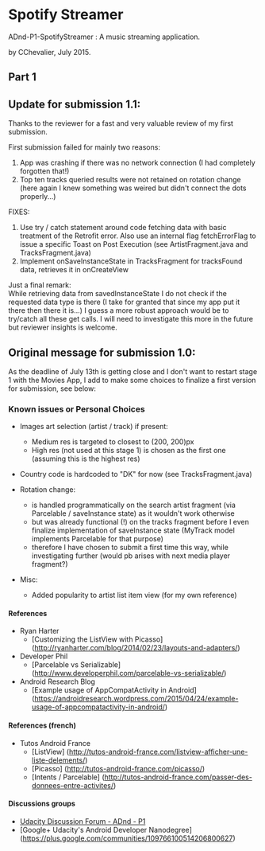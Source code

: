 # Spotify Streamer

ADnd-P1-SpotifyStreamer : A music streaming application.

by CChevalier, July 2015.


## Part 1

## Update for submission 1.1:
Thanks to the reviewer for a fast and very valuable review of my first submission.

First submission failed for mainly two reasons:  
1. App was crashing if there was no network connection (I had completely forgotten that!)   
2. Top ten tracks queried results were not retained on rotation change (here again I knew something was weired but didn't connect the dots properly...)  


FIXES:   
1. Use try / catch statement around code fetching data with basic treatment of the Retrofit error. Also use an internal flag fetchErrorFlag to issue a specific Toast on Post Execution (see ArtistFragment.java and TracksFragment.java)   
2. Implement onSaveInstanceState in TracksFragment for tracksFound data, retrieves it in onCreateView   

Just a final remark:   
While retrieving data from savedInstanceState I do not check if the requested data type is there (I take for granted that since my app put it there then there it is...) I guess a more robust approach would be to try/catch all these get calls. I will need to investigate this more in the future but reviewer insights is welcome.  


## Original message for submission 1.0:    
As the deadline of July 13th is getting close and I don't want to restart stage 1 with the Movies App, I add to make some choices to finalize a first version for submission, see below:

### Known issues or Personal Choices

- Images art selection (artist / track) if present:
    - Medium res is targeted to closest to (200, 200)px
    - High res (not used at this stage 1) is chosen as the first one (assuming this is the highest res)
- Country code is hardcoded to "DK" for now (see TracksFragment.java)

- Rotation change:
    - is handled programmatically on the search artist fragment (via Parcelable / saveInstance state) as it wouldn't work otherwise
    - but was already functional (!) on the tracks fragment before I even finalize implementation of saveInstance state (MyTrack model implements Parcelable for that purpose)
    - therefore I have chosen to submit a first time this way, while investigating further (would pb arises with next media player fragment?)

- Misc:
    - Added popularity to artist list item view (for my own reference)


#### References
- Ryan Harter
    - [Customizing the ListView with Picasso] (http://ryanharter.com/blog/2014/02/23/layouts-and-adapters/)
- Developer Phil
    - [Parcelable vs Serializable] (http://www.developerphil.com/parcelable-vs-serializable/)
- Android Research Blog
    - [Example usage of AppCompatActivity in Android] (https://androidresearch.wordpress.com/2015/04/24/example-usage-of-appcompatactivity-in-android/)

#### References (french)
- Tutos Android France
    - [ListView] (http://tutos-android-france.com/listview-afficher-une-liste-delements/)
    - [Picasso] (http://tutos-android-france.com/picasso/)
    - [Intents / Parcelable] (http://tutos-android-france.com/passer-des-donnees-entre-activites/)

#### Discussions groups
- [Udacity Discussion Forum - ADnd - P1](https://discussions.udacity.com/c/nd801-2015-05-28/p1-spotify-streamer-stage-1)
- [Google+ Udacity's Android Developer Nanodegree] (https://plus.google.com/communities/109766100514206800627)
